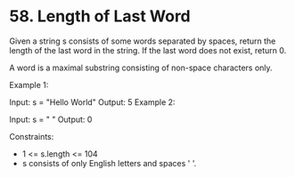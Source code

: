 # 58. Length of Last Word

Given a string s consists of some words separated by spaces, return the length of the last word in the string. If the last word does not exist, return 0.

A word is a maximal substring consisting of non-space characters only.

Example 1:

Input: s = "Hello World"
Output: 5
Example 2:

Input: s = " "
Output: 0

Constraints:

* 1 <= s.length <= 104
* s consists of only English letters and spaces ' '.
